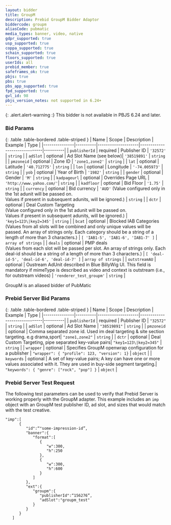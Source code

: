 ```yaml
---
layout: bidder
title: GroupM
description: Prebid GroupM Bidder Adaptor
biddercode: groupm
aliasCode: pubmatic
media_types: banner, video, native
gdpr_supported: true
usp_supported: true
coppa_supported: true
schain_supported: true
floors_supported: true
userIds: all
prebid_member: true
safeframes_ok: true
pbjs: true
pbs: true
pbs_app_supported: true
fpd_supported: true
gvl_id: 98
pbjs_version_notes: not supported in 6.24+
---
```


{: .alert.alert-warning :}
This bidder is not available in PBJS 6.24 and later.

### Bid Params

{: .table .table-bordered .table-striped }
| Name          | Scope    | Description        | Example                      | Type     |
|---------------|----------|--------------------|------------------------------|----------|
| `publisherId` | required | Publisher ID          | `'32572'`                 | `string` |
| `adSlot`      | optional | Ad Slot Name (see below)| `'38519891'`            | `string` |
| `pmzoneid`    | optional | Zone ID               | `'zone1,zone2'`           | `string` |
| `lat`         | optional | Latitude              | `'40.712775'`             | `string` |
| `lon`         | optional | Longitude             | `'-74.005973'`            | `string` |
| `yob`         | optional | Year of Birth         | `'1982'`                  | `string` |
| `gender`      | optional | Gender                | `'M'`                     | `string` |
| `kadpageurl`  | optional | Overrides Page URL    |  `'http://www.yahoo.com/'`| `string` |
| `kadfloor`    | optional | Bid Floor             | `'1.75'`                  | `string` |
| `currency`    | optional | Bid currency    	   | `'AUD'` (Value configured only in the 1st adunit will be passed on. <br/> Values if present in subsequent adunits, will be ignored.) 				   | `string` |
| `dctr`		| optional | Deal Custom Targeting <br/> (Value configured only in the 1st adunit will be passed on. <br/> Values if present in subsequent adunits, will be ignored.) | `'key1=123\|key2=345'` 	   | `string` |
| `bcat`    | optional | Blocked IAB Categories  <br/> (Values from all slots will be combined and only unique values will be passed. An array of strings only. Each category should be a string of a length of more than 3 characters.) | `[ 'IAB1-5', 'IAB1-6', 'IAB1-7' ]`     | `array of strings` |
| `deals`    | optional | PMP deals  <br/> (Values from each slot will be passed per slot. An array of strings only. Each deal-id should be a string of a length of more than 3 characters.) | `[ 'deal-id-5', 'deal-id-6', 'deal-id-7' ]`     | `array of strings` |
| `outstreamAU`    | optional | Oustream AdUnit described in Blue BillyWig UI. This field is mandatory if mimeType is described as video and context is outstream (i.e., for outstream videos)           | `'renderer_test_groupm'`           | `string` |

GroupM is an aliased bidder of PubMatic

### Prebid Server Bid Params

{: .table .table-bordered .table-striped }
| Name          | Scope    | Description        | Example                      | Type     |
|---------------|----------|--------------------|------------------------------|----------|
| `publisherId` | required | Publisher ID          | `"32572"`                 | `string` |
| `adSlot`      | optional | Ad Slot Name | `"38519891"`            | `string` |
| `pmzoneid`    | optional | Comma separated zone id. Used im deal targeting & site section targeting. e.g drama,sport| `"zone1,zone2"`           | `string` |
| `dctr`	    	| optional | Deal Custom Targeting, pipe separated key-value pairs| `"key1=123\|key2=345"` | `string` |
| `wrapper` 		| optional | Specifies GroupM openwrap configuration for a publisher | `"wrapper": { "profile": 123, "version": 1}` 	   | `object` |
| `keywords`    | optional | A set of key-value pairs; A key can have one or more values associated with it. They are used in buy-side segment targeting.| `"keywords": { "genre": ["rock", "pop"] }`                | `object`         |



### Prebid Server Test Request

The following test parameters can be used to verify that Prebid Server is working properly with the
GroupM adapter. This example includes an `imp` object with an GroupM test publisher ID, ad slot,
and sizes that would match with the test creative.

```
"imp":[
      {
         "id":“"some-impression-id”,
         "banner":{
            "format":[
               {
                  "w":300,
                  "h":250
               },
               {
                  "w":300,
                  "h":600
               }
            ]
         },
         "ext":{
            "groupm":{
               "publisherId":“156276”,
               "adSlot":"groupm_test"
            }
         }
      }
   ]
```
